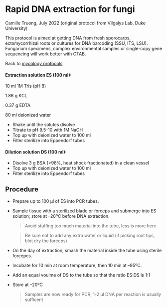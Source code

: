 # Rapid DNA extraction for fungi 

Camille Truong, July 2022 (original protocol from Vilgalys Lab, Duke University)

This protocol is aimed at getting DNA from fresh sporocarps, ectomycorrhizal roots or cultures for DNA barcoding (SSU, ITS, LSU). Fungarium specimens, complex environmental samples or single-copy gene sequencing  will work better with CTAB.

Back to [mycology protocols](README.md)

#### Extraction solution ES (100 ml):
10 ml 1M Tris (pH 8)

1.86 g KCL

0.37 g EDTA

80 ml deionized water

- Shake until the solutes disolve
- Titrate to pH 9.5-10 with 1M NaOH
- Top up with deionized water to 100 ml
- Filter sterilize into Eppendorf tubes

#### Dilution solution DS (100 ml):
- Disolve 3 g BSA (>98%, heat shock fractionated) in a clean vessel
- Top up with deionized water to 100 ml
- Filter sterilize into Eppendorf tubes

## Procedure
- Prepare up to 100 µl of ES into PCR tubes.
- Sample tissue with a sterilized blade or forceps and submerge into ES solution; store at –20ºC before DNA extraction.

  > Avoid stuffing too much material into the tube, less is more here

  > Be sure not to add any extra water or liquid (if picking root tips, blot dry the forceps)

- On the day of extraction, smash the material inside the tube using sterile forcepcs.
- Incubate for 10 min at room temperature, then 10 min at –95ºC.
- Add an equal voulme of DS to the tube so that the ratio ES:DS is 1:1
- Store at –20ºC

  > Samples are now ready for PCR; 1-2 µl DNA per reaction is usually sufficent
